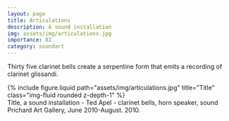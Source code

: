 ```yaml
---
layout: page
title: Articulations
description: A sound installation 
img: assets/img/articulations.jpg
importance: 82
category: soundart
---
```


Thirty five clarinet bells create a serpentine form that emits a recording of clarinet glissandi.



<div class="row">
    <div class="col-sm mt-3 mt-md-0">
        {% include figure.liquid path="assets/img/articulations.jpg" title="Title" class="img-fluid rounded z-depth-1" %}
    </div>
</div>
<div class="caption">
    Title, a sound installation - Ted Apel - clarinet bells, horn speaker, sound
Prichard Art Gallery, June 2010-August. 2010.

</div>



